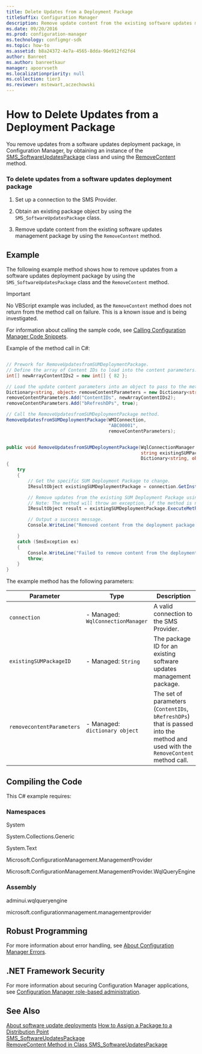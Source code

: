 ```yaml
---
title: Delete Updates from a Deployment Package
titleSuffix: Configuration Manager
description: Remove update content from the existing software updates management package by using the RemoveContent method.
ms.date: 09/20/2016
ms.prod: configuration-manager
ms.technology: configmgr-sdk
ms.topic: how-to
ms.assetid: b8a24372-4e7a-4565-8dda-96e912fd2fd4
author: Banreet
ms.author: banreetkaur
manager: apoorvseth
ms.localizationpriority: null
ms.collection: tier3
ms.reviewer: mstewart,aczechowski
---
```

# How to Delete Updates from a Deployment Package
You remove updates from a software updates deployment package, in Configuration Manager, by obtaining an instance of the [SMS_SoftwareUpdatesPackage](../../develop/reference/sum/sms_softwareupdatespackage-server-wmi-class.md) class and using the [RemoveContent](../../develop/reference/sum/removecontent-method-in-class-sms_softwareupdatespackage.md) method.  

### To delete updates from a software updates deployment package  

1.  Set up a connection to the SMS Provider.  

2.  Obtain an existing package object by using the `SMS_SoftwareUpdatesPackage` class.  

3.  Remove update content from the existing software updates management package by using the `RemoveContent` method.  

## Example  
 The following example method shows how to remove updates from a software updates deployment package by using the `SMS_SoftwareUpdatesPackage` class and the `RemoveContent` method.  

> [!IMPORTANT]
>  No VBScript example was included, as the `RemoveContent` method does not return from the method call on failure. This is a known issue and is being investigated.  

 For information about calling the sample code, see [Calling Configuration Manager Code Snippets](../../develop/core/understand/calling-code-snippets.md).  

 Example of the method call in C#:  

```csharp

// Prework for RemoveUpdatesfromSUMDeploymentPackage.  
// Define the array of Content IDs to load into the content parameters.  
int[] newArrayContentIDs2 = new int[] { 82 };  

// Load the update content parameters into an object to pass to the method.  
Dictionary<string, object> removeContentParameters = new Dictionary<string, object>();  
removeContentParameters.Add("ContentIDs", newArrayContentIDs2);  
removeContentParameters.Add("bRefreshDPs", true);  

// Call the RemoveUpdatesfromSUMDeploymentPackage method.  
RemoveUpdatesfromSUMDeploymentPackage(WMIConnection,  
                                      "ABC00001",  
                                      removeContentParameters);  

```  

```csharp

public void RemoveUpdatesfromSUMDeploymentPackage(WqlConnectionManager connection,  
                                                  string existingSUMPackageID,  
                                                  Dictionary<string, object> removeContentParameters)  
{  
    try  
    {  
        // Get the specific SUM Deployment Package to change.  
        IResultObject existingSUMDeploymentPackage = connection.GetInstance(@"SMS_SoftwareUpdatesPackage.PackageID='" + existingSUMPackageID + "'");  

        // Remove updates from the existing SUM Deployment Package using the RemoveContent method.  
        // Note: The method will throw an exception, if the method is not able to add the content.  
        IResultObject result = existingSUMDeploymentPackage.ExecuteMethod("RemoveContent", removeContentParameters);  

        // Output a success message.  
        Console.WriteLine("Removed content from the deployment package. ");  

    }  
    catch (SmsException ex)  
    {  
        Console.WriteLine("Failed to remove content from the deployment package. Error: " + ex.Message);  
        throw;  
    }  
}  

```  

 The example method has the following parameters:  

|Parameter|Type|Description|
|---------|----|-----------|
|`connection`|-   Managed: `WqlConnectionManager`|A valid connection to the SMS Provider.|  
|`existingSUMPackageID`|-   Managed: `String`|The package ID for an existing software updates management package.|  
|`removecontentParameters`|-   Managed: `dictionary object`|The set of parameters (`ContentIDs`, `bRefreshDPs`) that is passed into the method and used with the `RemoveContent` method call.|  

## Compiling the Code  
 This C# example requires:  

### Namespaces  
 System  

 System.Collections.Generic  

 System.Text  

 Microsoft.ConfigurationManagement.ManagementProvider  

 Microsoft.ConfigurationManagement.ManagementProvider.WqlQueryEngine  

### Assembly  
 adminui.wqlqueryengine  

 microsoft.configurationmanagement.managementprovider  

## Robust Programming  
 For more information about error handling, see [About Configuration Manager Errors](../../develop/core/understand/about-configuration-manager-errors.md).  

## .NET Framework Security  
 For more information about securing Configuration Manager applications, see [Configuration Manager role-based administration](../../develop/core/servers/configure/role-based-administration.md).  

## See Also  
 [About software update deployments](about-software-updates-deployments.md)
 [How to Assign a Package to a Distribution Point](../../develop/core/servers/configure/how-to-assign-a-package-to-a-distribution-point.md)   
 [SMS_SoftwareUpdatesPackage](../../develop/reference/sum/sms_softwareupdatespackage-server-wmi-class.md)   
 [RemoveContent Method in Class SMS_SoftwareUpdatesPackage](../../develop/reference/sum/removecontent-method-in-class-sms_softwareupdatespackage.md)
